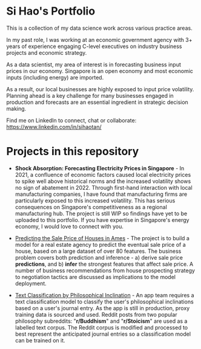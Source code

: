 # Si Hao's Portfolio

This is a collection of my data science work across various practice areas.

In my past role, I was working at an economic government agency with 3+ years of experience engaging C-level executives on industry business projects and economic strategy. 

As a data scientist, my area of interest is in forecasting business input prices in our economy. Singapore is an open economy and most economic inputs (including energy) are imported. 

As a result, our local businesses are highly exposed to input price volatility. Planning ahead is a key challenge for many businesses engaged in production and forecasts are an essential ingredient in strategic decision making. 

Find me on LinkedIn to connect, chat or collaborate: https://www.linkedin.com/in/sihaotan/

# Projects in this repository

- **Shock Absorption: Forecasting Electricity Prices in Singapore** - In 2021, a confluence of economic factors caused local electricity prices to spike well above historical norms and the increased volatility shows no sign of abatement in 2022. Through first-hand interaction with local manufacturing companies, I have found that manufacturing firms are particularly exposed to this increased volatility. This has serious consequences on Singapore's competitiveness as a regional manufacturing hub. The project is still WIP so findings have yet to be uploaded to this portfolio. If you have expertise in Singapore's energy economy, I would love to connect with you.

- [Predicting the Sale Price of Houses in Ames](ames_housing_prices\README.md) - The project is to build a model for a real estate agency to predict the eventual sale price of a house, based on a large dataset of over 80 features. The business problem covers both prediction and inference - a) derive sale price **predictions**, and b) **infer** the strongest features that affect sale price. A number of business recommendations from house prospecting strategy to negotiation tactics are discussed as implications to the model deployment.

- [Text Classification by Philosophical Inclination](text_classification_by_philosophy\README.md) - An app team requires a text classification model to classify the user's philosophical inclinations based on a user's journal entry. As the app is still in production, proxy training data is sourced and used. Reddit posts from two popular philosophy subreddits: "**r/Buddhism**" and "**r/Stoicism**" are used as a labelled text corpus. The Reddit corpus is modified and processed to best represent the anticipated journal entries so a classification model can be trained on it.
